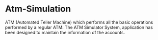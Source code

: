 # Atm-Simulation
ATM (Automated Teller Machine) which performs all the basic operations performed by a regular ATM. The ATM Simulator
System, application has been designed to maintain the information of the accounts.
